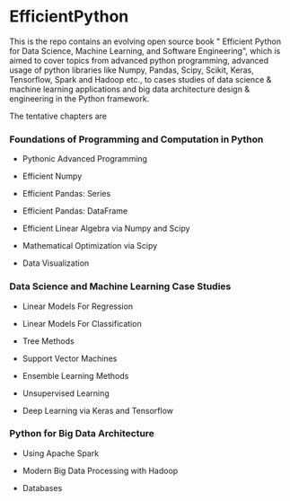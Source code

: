 # EfficientPython
This is the repo contains an evolving open source book " Efficient Python for Data Science, Machine Learning, and Software Engineering", which is aimed to cover topics from advanced python programming, advanced usage of python libraries like Numpy, Pandas, Scipy, Scikit, Keras, Tensorflow, Spark and Hadoop etc., to cases studies of data science & machine learning applications and big data architecture design & engineering in the Python framework.

The tentative chapters are
### Foundations of Programming and Computation in Python

* Pythonic Advanced Programming

* Efficient Numpy

* Efficient Pandas: Series

* Efficient Pandas: DataFrame

* Efficient Linear Algebra via Numpy and Scipy

* Mathematical Optimization via Scipy

* Data Visualization

### Data Science and Machine Learning Case Studies

* Linear Models For Regression

* Linear Models For Classification

* Tree Methods

* Support Vector Machines

* Ensemble Learning Methods 

* Unsupervised Learning

* Deep Learning via Keras and Tensorflow

### Python for Big Data Architecture

* Using Apache Spark

* Modern Big Data Processing with Hadoop

* Databases




